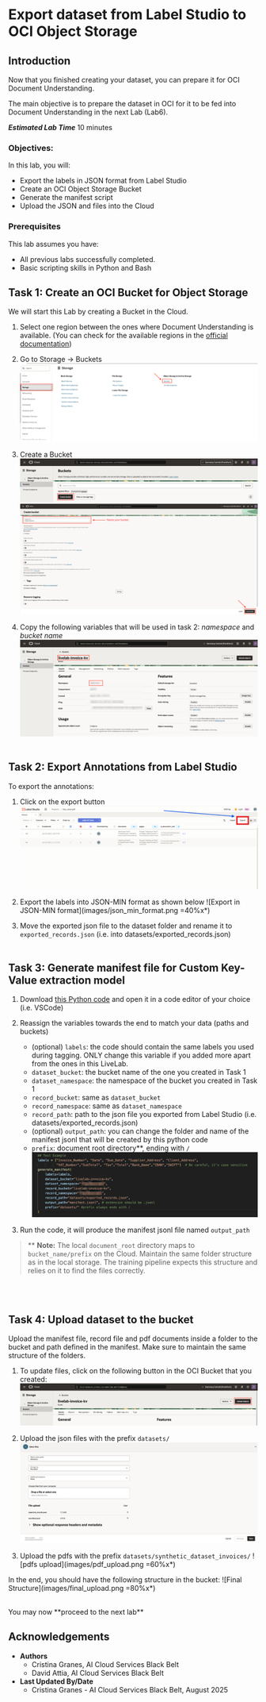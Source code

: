 # Export dataset from Label Studio to OCI Object Storage

## Introduction

Now that you finished creating your dataset, you can prepare it for OCI Document Understanding.

The main objective is to prepare the dataset in OCI for it to be fed into Document Understanding in the next Lab (Lab6).

***Estimated Lab Time*** 10 minutes


### Objectives:

In this lab, you will:
* Export the labels in JSON format from Label Studio
* Create an OCI Object Storage Bucket
* Generate the manifest script
* Upload the JSON and files into the Cloud

### Prerequisites

This lab assumes you have:
* All previous labs successfully completed.
* Basic scripting skills in Python and Bash

## Task 1: Create an OCI Bucket for Object Storage

We will start this Lab by creating a Bucket in the Cloud.
1. Select one region between the ones where Document Understanding is available. (You can check for the available regions in the [official documentation](https://docs.oracle.com/en-us/iaas/Content/document-understanding/using/getting_started.htm))

2. Go to Storage &rarr; Buckets
![Bucket button](images/bucket_link.png)

3. Create a Bucket
![Create bucket](images/create_bucket.png)
![Name bucket](images/name_bucket.png)

4. Copy the following variables that will be used in task 2: _namespace_ and _bucket name_
![Variables Bucket](images/name_namespace.png)
<br><br>

## Task 2: Export Annotations from Label Studio

To export the annotations:

1. Click on the export button 
    ![Export Labels button](images/export_labels_button.png)

2. Export the labels into JSON-MIN format as shown below
    ![Export in JSON-MIN format](images/json_min_format.png =40%x*)

3. Move the exported json file to the dataset folder and rename it to `exported_records.json` (i.e. into datasets/exported_records.json)
<br><br>

## Task 3: Generate manifest file for Custom Key-Value extraction model
   
1. Download [this Python code](code/generate_manifest_kv.py) and open it in a code editor of your choice (i.e. VSCode)

2. Reassign the variables towards the end to match your data (paths and buckets)
    - (optional) `labels`: the code should contain the same labels you used during tagging. ONLY change this variable if you added more apart from the ones in this LiveLab.
    - `dataset_bucket`: the bucket name of the one you created in Task 1
    - `dataset_namespace`: the namespace of the bucket you created in Task 1
    - `record_bucket`: same as `dataset_bucket`
    - `record_namespace`: same as `dataset_namespace`
    - `record_path`: path to the json file you exported from Label Studio (i.e. datasets/exported_records.json)
    - (optional) `output_path`: you can change the folder and name of the manifest jsonl that will be created by this python code
    - `prefix`: document root directory**, ending with `/`
    ![Variables Example](images/manifest_variables_example.png)

3. Run the code, it will produce the manifest jsonl file named `output_path`

> ** **Note:** The local `document_root` directory maps to `bucket_name/prefix` on the Cloud. Maintain the same folder structure as in the local storage. The training pipeline expects this structure and relies on it to find the files correctly.

<br><br>

## Task 4: Upload dataset to the bucket
Upload the manifest file, record file and pdf documents inside a folder to the bucket and path defined in the manifest.
Make sure to maintain the same structure of the folders.

1. To update files, click on the following button in the OCI Bucket that you created:
![Upload button](images/upload_objects.png)

2. Upload the json files with the prefix `datasets/`
![json upload](images/upload_json.png)
3. Upload the pdfs with the prefix `datasets/synthetic_dataset_invoices/`
![pdfs upload](images/pdf_upload.png =60%x*)

In the end, you should have the following structure in the bucket:
![Final Structure](images/final_upload.png =80%x*)

</br>
You may now **proceed to the next lab**

## Acknowledgements
* **Authors** 
    - Cristina Granes, AI Cloud Services Black Belt
    - David Attia, AI Cloud Services Black Belt
* **Last Updated By/Date** 
    - Cristina Granes - AI Cloud Services Black Belt, August 2025
